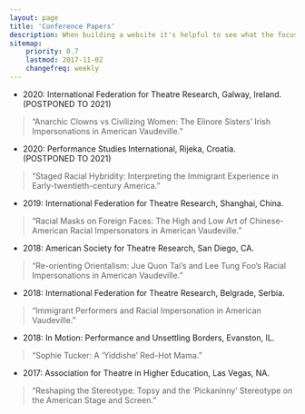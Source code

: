 ```yaml
---
layout: page
title: 'Conference Papers'
description: When building a website it's helpful to see what the focus of your site is. This page is an example of how to show a website's focus.
sitemap:
    priority: 0.7
    lastmod: 2017-11-02
    changefreq: weekly
---
```


* 2020: International Federation for Theatre Research, Galway, Ireland. <br>(POSTPONED TO 2021)
> “Anarchic Clowns vs Civilizing Women: The Elinore Sisters’ Irish Impersonations in American Vaudeville.”
* 2020: Performance Studies International, Rijeka, Croatia. <br>(POSTPONED TO 2021)
> “Staged Racial Hybridity: Interpreting the Immigrant Experience in Early-twentieth-century America.”
* 2019: International Federation for Theatre Research, Shanghai, China.
> “Racial Masks on Foreign Faces: The High and Low Art of Chinese-American Racial Impersonators in American Vaudeville.”
* 2018: American Society for Theatre Research, San Diego, CA.
> “Re-orienting Orientalism: Jue Quon Tai’s and Lee Tung Foo’s Racial Impersonations in American Vaudeville.”
* 2018: International Federation for Theatre Research, Belgrade, Serbia.
> “Immigrant Performers and Racial Impersonation in American Vaudeville.”
* 2018: In Motion: Performance and Unsettling Borders, Evanston, IL.
> “Sophie Tucker: A ‘Yiddishe’ Red-Hot Mama.”
* 2017: Association for Theatre in Higher Education, Las Vegas, NA.
> “Reshaping the Stereotype: Topsy and the ‘Pickaninny’ Stereotype on the American Stage and Screen.”
